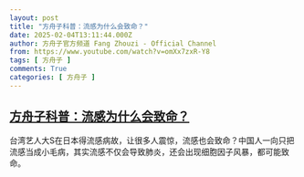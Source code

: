 ```yaml
---
layout: post
title: "方舟子科普：流感为什么会致命？"
date: 2025-02-04T13:11:44.000Z
author: 方舟子官方频道 Fang Zhouzi - Official Channel
from: https://www.youtube.com/watch?v=omXx7zxR-Y8
tags: [ 方舟子 ]
comments: True
categories: [ 方舟子 ]
---
```

<!--1738674704000-->
[方舟子科普：流感为什么会致命？](https://www.youtube.com/watch?v=omXx7zxR-Y8)
------

<div>
台湾艺人大S在日本得流感病故，让很多人震惊，流感也会致命？中国人一向只把流感当成小毛病，其实流感不仅会导致肺炎，还会出现细胞因子风暴，都可能致命。
</div>
